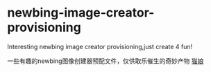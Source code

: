 # newbing-image-creator-provisioning
Interesting newbing image creator provisioning,just create 4 fun!

一些有趣的newbing图像创建器预配文件，仅供取乐催生的奇妙产物
[猫娘](github.com/slqwqxd/newbing-image-creator-provisioning/main/catgirl.md "其实是仿的猫羽雫但是DALL-E太杂鱼了(雌小鬼声)")
